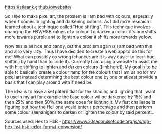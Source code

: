 https://stiaank.github.io/website/


So I like to make pixel art, the problem is I am bad with colours, especailly when it comes to lighting and darkening colours. As I did more research I learned about a techinqiue called "Hue shifting". This technique involves changing the HSV/HSB values of a colour. To darken a colour it's hue shifts more towards purple and to lighten a colour it shifts more towards yellow.

Now this is all nice and dandy, but the problem again is I am bad with this and also very lazy. Thus I have decided to create a web app to do this for me! What can possibly go wrong (chances are it is way easier to learn hue shifting by hand than to code it). Currently I am using a website to assist me with hue shifting to lighten and darken colours ([link here]). My goal is to be able to basically create a colour ramp for the colours that I am using for my pixel art instead determining the best colour one by one or atleast provide a basis that I can play around with if need be.

The idea is to have a set patern that for the shading and lighting that I want to use in my art for example the base colour wil be darkened by 15% and then 25% and then 50%, the same goes for lighting it. My first challenge is figuring out how the Hell one would enter a percentage and then perform some colour shenanigans to darken or lighten the colour by said percent... 

Sources used:
Hex to HSB - https://www.30secondsofcode.org/js/s/rgb-hex-hsl-hsb-color-format-conversion/